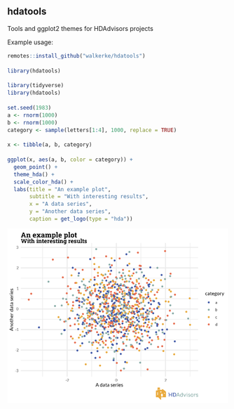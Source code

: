 ## hdatools

Tools and ggplot2 themes for HDAdvisors projects

Example usage:

```r
remotes::install_github("walkerke/hdatools")

library(hdatools)

library(tidyverse)
library(hdatools)

set.seed(1983)
a <- rnorm(1000)
b <- rnorm(1000)
category <- sample(letters[1:4], 1000, replace = TRUE)

x <- tibble(a, b, category)

ggplot(x, aes(a, b, color = category)) + 
  geom_point() + 
  theme_hda() + 
  scale_color_hda() + 
  labs(title = "An example plot",
       subtitle = "With interesting results",
       x = "A data series",
       y = "Another data series",
       caption = get_logo(type = "hda")) 

```

![](img/branded_plot.png)
